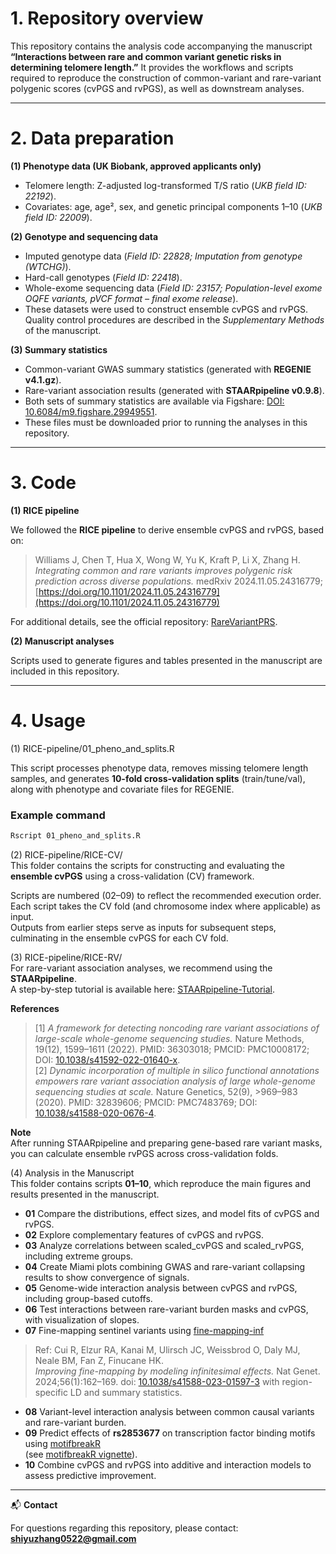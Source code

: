 # 1. Repository overview

This repository contains the analysis code accompanying the manuscript
**“Interactions between rare and common variant genetic risks in determining telomere length.”**
It provides the workflows and scripts required to reproduce the construction of common-variant and rare-variant polygenic scores (cvPGS and rvPGS), as well as downstream analyses.

---

# 2. Data preparation

**(1) Phenotype data (UK Biobank, approved applicants only)**

* Telomere length: Z-adjusted log-transformed T/S ratio (*UKB field ID: 22192*).
* Covariates: age, age², sex, and genetic principal components 1–10 (*UKB field ID: 22009*).

**(2) Genotype and sequencing data**

* Imputed genotype data (*Field ID: 22828; Imputation from genotype (WTCHG)*).
* Hard-call genotypes (*Field ID: 22418*).
* Whole-exome sequencing data (*Field ID: 23157; Population-level exome OQFE variants, pVCF format – final exome release*).
* These datasets were used to construct ensemble cvPGS and rvPGS. Quality control procedures are described in the *Supplementary Methods* of the manuscript.

**(3) Summary statistics**

* Common-variant GWAS summary statistics (generated with **REGENIE v4.1.gz**).
* Rare-variant association results (generated with **STAARpipeline v0.9.8**).
* Both sets of summary statistics are available via Figshare: [DOI: 10.6084/m9.figshare.29949551](https://doi.org/10.6084/m9.figshare.29949551).
* These files must be downloaded prior to running the analyses in this repository.

---

# 3. Code

**(1) RICE pipeline**

We followed the **RICE pipeline** to derive ensemble cvPGS and rvPGS, based on:

> Williams J, Chen T, Hua X, Wong W, Yu K, Kraft P, Li X, Zhang H.
> *Integrating common and rare variants improves polygenic risk prediction across diverse populations.*
> medRxiv 2024.11.05.24316779; [https://doi.org/10.1101/2024.11.05.24316779](https://doi.org/10.1101/2024.11.05.24316779)

For additional details, see the official repository: [RareVariantPRS](https://github.com/jwilliams10/RareVariantPRS.git).

**(2) Manuscript analyses**

Scripts used to generate figures and tables presented in the manuscript are included in this repository.

---

# 4. Usage

(1) RICE-pipeline/01_pheno_and_splits.R

This script processes phenotype data, removes missing telomere length samples, and generates **10-fold cross-validation splits** (train/tune/val), along with phenotype and covariate files for REGENIE.

### Example command

```bash
Rscript 01_pheno_and_splits.R
```

(2) RICE-pipeline/RICE-CV/  
This folder contains the scripts for constructing and evaluating the **ensemble cvPGS** using a cross-validation (CV) framework.  

Scripts are numbered (02–09) to reflect the recommended execution order.  
Each script takes the CV fold (and chromosome index where applicable) as input.  
Outputs from earlier steps serve as inputs for subsequent steps, culminating in the ensemble cvPGS for each CV fold.  

(3) RICE-pipeline/RICE-RV/  
For rare-variant association analyses, we recommend using the **STAARpipeline**.  
A step-by-step tutorial is available here: [STAARpipeline-Tutorial](https://github.com/xihaoli/STAARpipeline-Tutorial).  

**References**  
>[1] *A framework for detecting noncoding rare variant associations of large-scale whole-genome sequencing studies.* Nature Methods, 19(12), 1599–1611 (2022). PMID: 36303018; PMCID: PMC10008172; DOI: [10.1038/s41592-022-01640-x](https://doi.org/10.1038/s41592-022-01640-x).  
>[2] *Dynamic incorporation of multiple in silico functional annotations empowers rare variant association analysis of large whole-genome sequencing studies at scale.* Nature Genetics, 52(9), >969–983 (2020). PMID: 32839606; PMCID: PMC7483769; DOI: [10.1038/s41588-020-0676-4](https://doi.org/10.>1038/s41588-020-0676-4).  

**Note**  
After running STAARpipeline and preparing gene-based rare variant masks, you can calculate ensemble rvPGS across cross-validation folds.

(4) Analysis in the Manuscript  
This folder contains scripts **01–10**, which reproduce the main figures and results presented in the manuscript.  

- **01** Compare the distributions, effect sizes, and model fits of cvPGS and rvPGS.  
- **02** Explore complementary features of cvPGS and rvPGS.  
- **03** Analyze correlations between scaled_cvPGS and scaled_rvPGS, including extreme groups.  
- **04** Create Miami plots combining GWAS and rare-variant collapsing results to show convergence of signals.  
- **05** Genome-wide interaction analysis between cvPGS and rvPGS, including group-based cutoffs.  
- **06** Test interactions between rare-variant burden masks and cvPGS, with visualization of slopes.  
- **07** Fine-mapping sentinel variants using [fine-mapping-inf](https://github.com/FinucaneLab/fine-mapping-inf)  
>  Ref: Cui R, Elzur RA, Kanai M, Ulirsch JC, Weissbrod O, Daly MJ, Neale BM, Fan Z, Finucane HK.  
>  *Improving fine-mapping by modeling infinitesimal effects.* Nat Genet. 2024;56(1):162–169. doi: [10.1038/s41588-023-01597-3](https://doi.org/10.1038/s41588-023-01597-3) with region-specific LD and summary statistics.  
- **08** Variant-level interaction analysis between common causal variants and rare-variant burden.  
- **09** Predict effects of **rs2853677** on transcription factor binding motifs using [motifbreakR](https://bioconductor.org/packages/motifbreakR)  
  (see [motifbreakR vignette](https://bioconductor.org/packages/devel/bioc/vignettes/motifbreakR/inst/doc/motifbreakR-vignette.html)).  
- **10** Combine cvPGS and rvPGS into additive and interaction models to assess predictive improvement.  

---

📬 **Contact**

For questions regarding this repository, please contact: **[shiyuzhang0522@gmail.com](mailto:shiyuzhang0522@gmail.com)**
